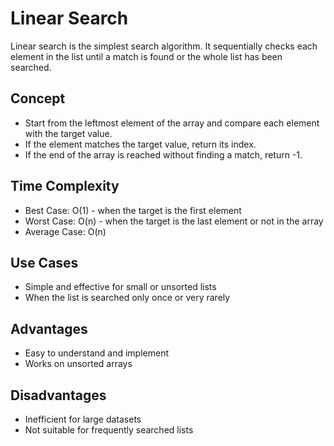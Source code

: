 # Linear Search

Linear search is the simplest search algorithm. It sequentially checks each element in the list until a match is found or the whole list has been searched.

## Concept
- Start from the leftmost element of the array and compare each element with the target value.
- If the element matches the target value, return its index.
- If the end of the array is reached without finding a match, return -1.

## Time Complexity
- Best Case: O(1) - when the target is the first element
- Worst Case: O(n) - when the target is the last element or not in the array
- Average Case: O(n)

## Use Cases
- Simple and effective for small or unsorted lists
- When the list is searched only once or very rarely

## Advantages
- Easy to understand and implement
- Works on unsorted arrays

## Disadvantages
- Inefficient for large datasets
- Not suitable for frequently searched lists
